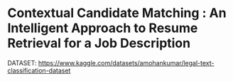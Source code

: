 # Contextual Candidate Matching : An Intelligent Approach to Resume Retrieval for a Job Description

DATASET: https://www.kaggle.com/datasets/amohankumar/legal-text-classification-dataset
